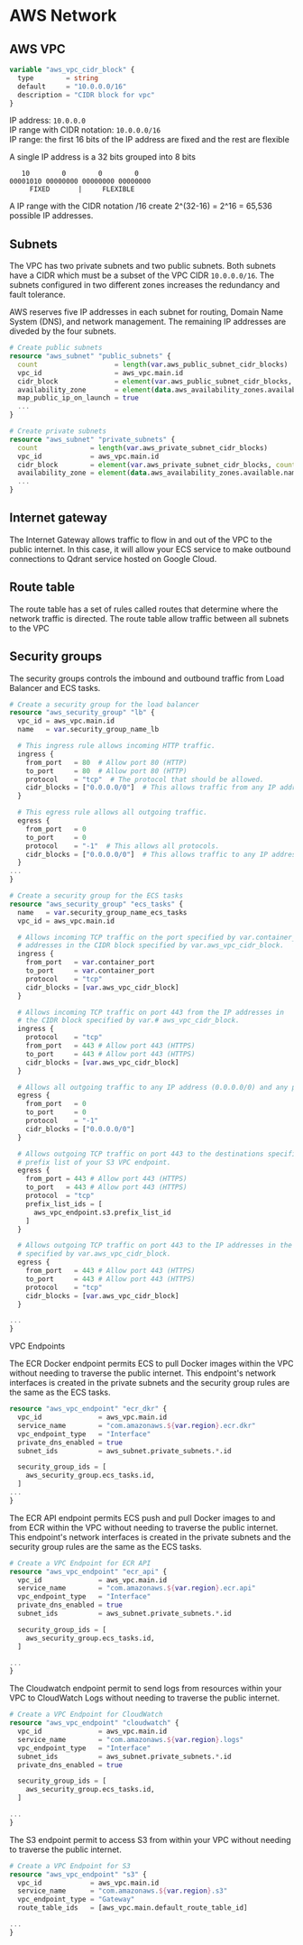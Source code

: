 # AWS Network

## AWS VPC

```terraform
variable "aws_vpc_cidr_block" {
  type        = string
  default     = "10.0.0.0/16"
  description = "CIDR block for vpc"
}
```

IP address: `10.0.0.0` <br/>
IP range with CIDR notation: `10.0.0.0/16` <br/>
IP range:  the first 16 bits of the IP address are fixed and the rest are flexible

A single IP address is a 32 bits grouped into 8 bits

```
   10        0        0        0
00001010 00000000 00000000 00000000
     FIXED       |     FLEXIBLE
```

A IP range with the CIDR notation /16 create 2^(32-16) = 2^16 = 65,536 possible IP addresses.


## Subnets

The VPC has two private subnets and two public subnets. Both subnets have a CIDR which must be 
a subset of the VPC CIDR `10.0.0.0/16`. The subnets configured in two different zones
increases the redundancy and fault tolerance.

AWS reserves five IP addresses in each subnet for routing, Domain Name System (DNS), and network management. 
The remaining IP addresses are diveded by the four subnets.

```terraform
# Create public subnets
resource "aws_subnet" "public_subnets" {
  count                   = length(var.aws_public_subnet_cidr_blocks)
  vpc_id                  = aws_vpc.main.id
  cidr_block              = element(var.aws_public_subnet_cidr_blocks, count.index)
  availability_zone       = element(data.aws_availability_zones.available.names, count.index)
  map_public_ip_on_launch = true
  ...
}
```

```terraform
# Create private subnets
resource "aws_subnet" "private_subnets" {
  count             = length(var.aws_private_subnet_cidr_blocks)
  vpc_id            = aws_vpc.main.id
  cidr_block        = element(var.aws_private_subnet_cidr_blocks, count.index)
  availability_zone = element(data.aws_availability_zones.available.names, count.index)
  ...
}
```

## Internet gateway

The Internet Gateway allows traffic to flow in and out of the VPC to the public internet. 
In this case, it will allow your ECS service to make outbound connections to Qdrant service 
hosted on Google Cloud.

## Route table 

The route table has a set of rules called routes that determine where the network traffic 
is directed. The route table allow traffic between all subnets to the VPC

## Security groups

The security groups controls the imbound and outbound traffic from Load Balancer and
ECS tasks. 

```terraform
# Create a security group for the load balancer
resource "aws_security_group" "lb" {
  vpc_id = aws_vpc.main.id  
  name   = var.security_group_name_lb  

  # This ingress rule allows incoming HTTP traffic.
  ingress {
    from_port   = 80  # Allow port 80 (HTTP)
    to_port     = 80  # Allow port 80 (HTTP)
    protocol    = "tcp"  # The protocol that should be allowed.
    cidr_blocks = ["0.0.0.0/0"]  # This allows traffic from any IP address.
  }

  # This egress rule allows all outgoing traffic.
  egress {
    from_port   = 0  
    to_port     = 0  
    protocol    = "-1"  # This allows all protocols.
    cidr_blocks = ["0.0.0.0/0"]  # This allows traffic to any IP address.
  }
...
}
```

```terraform
# Create a security group for the ECS tasks
resource "aws_security_group" "ecs_tasks" {
  name   = var.security_group_name_ecs_tasks
  vpc_id = aws_vpc.main.id

  # Allows incoming TCP traffic on the port specified by var.container_port from the IP 
  # addresses in the CIDR block specified by var.aws_vpc_cidr_block.
  ingress {
    from_port   = var.container_port
    to_port     = var.container_port
    protocol    = "tcp"
    cidr_blocks = [var.aws_vpc_cidr_block]
  }

  # Allows incoming TCP traffic on port 443 from the IP addresses in 
  # the CIDR block specified by var.# aws_vpc_cidr_block.
  ingress {
    protocol    = "tcp"
    from_port   = 443 # Allow port 443 (HTTPS)
    to_port     = 443 # Allow port 443 (HTTPS)
    cidr_blocks = [var.aws_vpc_cidr_block]
  }

  # Allows all outgoing traffic to any IP address (0.0.0.0/0) and any protocol
  egress {
    from_port   = 0
    to_port     = 0
    protocol    = "-1"
    cidr_blocks = ["0.0.0.0/0"]
  }

  # Allows outgoing TCP traffic on port 443 to the destinations specified by the
  # prefix list of your S3 VPC endpoint.
  egress {
    from_port = 443 # Allow port 443 (HTTPS)
    to_port   = 443 # Allow port 443 (HTTPS)
    protocol  = "tcp"
    prefix_list_ids = [
      aws_vpc_endpoint.s3.prefix_list_id
    ]
  }

  # Allows outgoing TCP traffic on port 443 to the IP addresses in the CIDR block
  # specified by var.aws_vpc_cidr_block.
  egress {
    from_port   = 443 # Allow port 443 (HTTPS)
    to_port     = 443 # Allow port 443 (HTTPS)
    protocol    = "tcp"
    cidr_blocks = [var.aws_vpc_cidr_block]
  }

...
}
```

VPC Endpoints

The ECR Docker endpoint permits ECS to pull Docker images within the VPC without needing to traverse
the public internet. This endpoint's network interfaces is created in the private subnets and 
the security group rules are the same as the ECS tasks.

```terraform
resource "aws_vpc_endpoint" "ecr_dkr" {
  vpc_id              = aws_vpc.main.id
  service_name        = "com.amazonaws.${var.region}.ecr.dkr"
  vpc_endpoint_type   = "Interface"
  private_dns_enabled = true
  subnet_ids          = aws_subnet.private_subnets.*.id

  security_group_ids = [
    aws_security_group.ecs_tasks.id,
  ]
...
}
```

The ECR API endpoint permits ECS push and pull Docker images to and from ECR within 
the VPC without needing to traverse the public internet. This endpoint's network 
interfaces is created in the private subnets and the security group rules are the same 
as the ECS tasks.

```terraform
# Create a VPC Endpoint for ECR API
resource "aws_vpc_endpoint" "ecr_api" {
  vpc_id              = aws_vpc.main.id
  service_name        = "com.amazonaws.${var.region}.ecr.api"
  vpc_endpoint_type   = "Interface"
  private_dns_enabled = true
  subnet_ids          = aws_subnet.private_subnets.*.id

  security_group_ids = [
    aws_security_group.ecs_tasks.id,
  ]

...
}
```

The Cloudwatch endpoint permit to send logs from resources within your VPC to CloudWatch 
Logs without needing to traverse the public internet.

```terraform
# Create a VPC Endpoint for CloudWatch
resource "aws_vpc_endpoint" "cloudwatch" {
  vpc_id              = aws_vpc.main.id
  service_name        = "com.amazonaws.${var.region}.logs"
  vpc_endpoint_type   = "Interface"
  subnet_ids          = aws_subnet.private_subnets.*.id
  private_dns_enabled = true

  security_group_ids = [
    aws_security_group.ecs_tasks.id,
  ]

...
}
```

The S3 endpoint permit to access S3 from within your VPC without needing to traverse the public internet.

```terraform
# Create a VPC Endpoint for S3
resource "aws_vpc_endpoint" "s3" {
  vpc_id            = aws_vpc.main.id
  service_name      = "com.amazonaws.${var.region}.s3"
  vpc_endpoint_type = "Gateway"
  route_table_ids   = [aws_vpc.main.default_route_table_id]

...
}
```